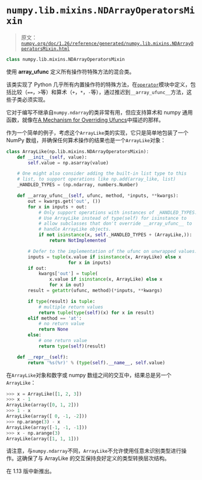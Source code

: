 # `numpy.lib.mixins.NDArrayOperatorsMixin`

> 原文：[`numpy.org/doc/1.26/reference/generated/numpy.lib.mixins.NDArrayOperatorsMixin.html`](https://numpy.org/doc/1.26/reference/generated/numpy.lib.mixins.NDArrayOperatorsMixin.html)

```py
class numpy.lib.mixins.NDArrayOperatorsMixin
```

使用 __array_ufunc__ 定义所有操作符特殊方法的混合类。

该类实现了 Python 几乎所有内置操作符的特殊方法，在[`operator`](https://docs.python.org/3/library/operator.html#module-operator "(in Python v3.11)")模块中定义，包括比较（`==`，`>`等）和算术（`+`，`*`，`-`等），通过推迟到`__array_ufunc__`方法，这些子类必须实现。

它对于编写不继承自`numpy.ndarray`的类非常有用，但应支持算术和 numpy 通用函数，就像在[A Mechanism for Overriding Ufuncs](https://numpy.org/neps/nep-0013-ufunc-overrides.html)中描述的那样。

作为一个简单的例子，考虑这个`ArrayLike`类的实现，它只是简单地包装了一个 NumPy 数组，并确保任何算术操作的结果也是一个`ArrayLike`对象：

```py
class ArrayLike(np.lib.mixins.NDArrayOperatorsMixin):
    def __init__(self, value):
        self.value = np.asarray(value)

    # One might also consider adding the built-in list type to this
    # list, to support operations like np.add(array_like, list)
    _HANDLED_TYPES = (np.ndarray, numbers.Number)

    def __array_ufunc__(self, ufunc, method, *inputs, **kwargs):
        out = kwargs.get('out', ())
        for x in inputs + out:
            # Only support operations with instances of _HANDLED_TYPES.
            # Use ArrayLike instead of type(self) for isinstance to
            # allow subclasses that don't override __array_ufunc__ to
            # handle ArrayLike objects.
            if not isinstance(x, self._HANDLED_TYPES + (ArrayLike,)):
                return NotImplemented

        # Defer to the implementation of the ufunc on unwrapped values.
        inputs = tuple(x.value if isinstance(x, ArrayLike) else x
                       for x in inputs)
        if out:
            kwargs['out'] = tuple(
                x.value if isinstance(x, ArrayLike) else x
                for x in out)
        result = getattr(ufunc, method)(*inputs, **kwargs)

        if type(result) is tuple:
            # multiple return values
            return tuple(type(self)(x) for x in result)
        elif method == 'at':
            # no return value
            return None
        else:
            # one return value
            return type(self)(result)

    def __repr__(self):
        return '%s(%r)' % (type(self).__name__, self.value) 
```

在`ArrayLike`对象和数字或 numpy 数组之间的交互中，结果总是另一个`ArrayLike`：

```py
>>> x = ArrayLike([1, 2, 3])
>>> x - 1
ArrayLike(array([0, 1, 2]))
>>> 1 - x
ArrayLike(array([ 0, -1, -2]))
>>> np.arange(3) - x
ArrayLike(array([-1, -1, -1]))
>>> x - np.arange(3)
ArrayLike(array([1, 1, 1])) 
```

请注意，与`numpy.ndarray`不同，`ArrayLike`不允许使用任意未识别类型进行操作。这确保了与 ArrayLike 的交互保持良好定义的类型转换层次结构。

在 1.13 版中新推出。
